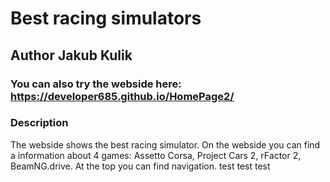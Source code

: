  # Best racing simulators
## Author Jakub Kulik
### You can also try the webside here: https://developer685.github.io/HomePage2/
### Description
  The webside shows the best racing simulator. On the webside you can find a information about 4 games: Assetto Corsa, Project Cars 2, rFactor 2, BeamNG.drive. At the top you can find navigation. 
  test test test
